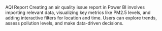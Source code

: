 AQI Report
 Creating an air quality issue report in Power BI involves importing relevant data, visualizing key metrics like PM2.5 levels, and adding interactive filters for location and time. Users can explore trends, assess pollution levels, and make data-driven decisions.
 
